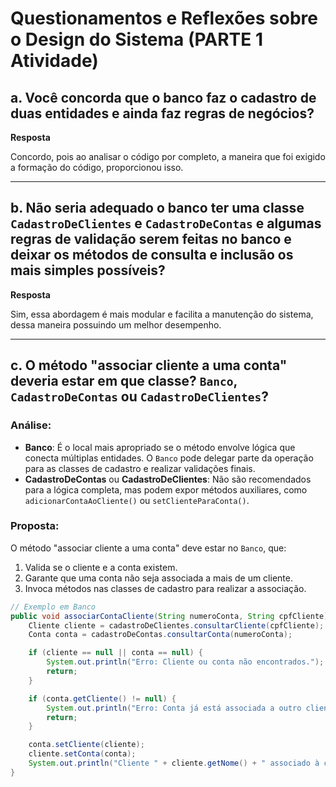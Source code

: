 # Questionamentos e Reflexões sobre o Design do Sistema (PARTE 1 Atividade)

## a. Você concorda que o banco faz o cadastro de duas entidades e ainda faz regras de negócios?

**Resposta**

Concordo, pois ao analisar o código por completo, a maneira que foi exigido a formação do código, proporcionou isso.

---

## b. Não seria adequado o banco ter uma classe `CadastroDeClientes` e `CadastroDeContas` e algumas regras de validação serem feitas no banco e deixar os métodos de consulta e inclusão os mais simples possíveis?

**Resposta**

Sim, essa abordagem é mais modular e facilita a manutenção do sistema, dessa maneira possuindo um melhor desempenho.

---

## c. O método "associar cliente a uma conta" deveria estar em que classe? `Banco`, `CadastroDeContas` ou `CadastroDeClientes`?

### Análise:
- **Banco**: É o local mais apropriado se o método envolve lógica que conecta múltiplas entidades. O `Banco` pode delegar parte da operação para as classes de cadastro e realizar validações finais.
- **CadastroDeContas** ou **CadastroDeClientes**: Não são recomendados para a lógica completa, mas podem expor métodos auxiliares, como `adicionarContaAoCliente()` ou `setClienteParaConta()`.

### Proposta:
O método "associar cliente a uma conta" deve estar no `Banco`, que:
1. Valida se o cliente e a conta existem.
2. Garante que uma conta não seja associada a mais de um cliente.
3. Invoca métodos nas classes de cadastro para realizar a associação.

```java
// Exemplo em Banco
public void associarContaCliente(String numeroConta, String cpfCliente) {
    Cliente cliente = cadastroDeClientes.consultarCliente(cpfCliente);
    Conta conta = cadastroDeContas.consultarConta(numeroConta);

    if (cliente == null || conta == null) {
        System.out.println("Erro: Cliente ou conta não encontrados.");
        return;
    }

    if (conta.getCliente() != null) {
        System.out.println("Erro: Conta já está associada a outro cliente.");
        return;
    }

    conta.setCliente(cliente);
    cliente.setConta(conta);
    System.out.println("Cliente " + cliente.getNome() + " associado à conta " + conta.getNumero());
}
